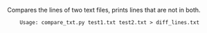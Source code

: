 Compares the lines of two text files, prints lines that are not in both.
		
		Usage: compare_txt.py test1.txt test2.txt > diff_lines.txt

